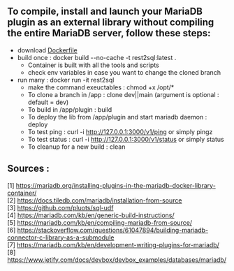 ## To compile, install and launch your MariaDB plugin as an external library without compiling the entire MariaDB server, follow these steps:

* download [Dockerfile](https://github.com/SylvainA77/REST2SQL-plugin/blob/dev/docker/rockylinux/Dockerfile) 
* build once : docker build --no-cache -t rest2sql:latest .   
  *  Container is built with all the tools and scripts
  *  check env variables in case you want to change the cloned branch  
* run many : docker run -it rest2sql
  * make the command exeuctables : chmod +x /opt/*  
  *  To clone a branch in /app : clone dev||main (argument is optional : default = dev)
  *  To build in /app/plugin : build
  *  To deploy the lib from /app/plugin and start mariadb daemon : deploy
  *  To test ping : curl -i http://127.0.0.1:3000/v1/ping or simply pingz
  *  To test status : curl -i http://127.0.0.1:3000/v1/status or simply status
  *  To cleanup for a new build : clean  

## Sources :  
[1] https://mariadb.org/installing-plugins-in-the-mariadb-docker-library-container/  
[2] https://docs.tiledb.com/mariadb/installation-from-source  
[3] https://github.com/pluots/sql-udf  
[4] https://mariadb.com/kb/en/generic-build-instructions/  
[5] https://mariadb.com/kb/en/compiling-mariadb-from-source/  
[6] https://stackoverflow.com/questions/61047894/building-mariadb-connector-c-library-as-a-submodule  
[7] https://mariadb.com/kb/en/development-writing-plugins-for-mariadb/  
[8] https://www.jetify.com/docs/devbox/devbox_examples/databases/mariadb/  
